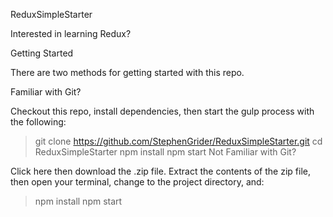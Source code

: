 ReduxSimpleStarter

Interested in learning Redux?

Getting Started

There are two methods for getting started with this repo.

Familiar with Git?

Checkout this repo, install dependencies, then start the gulp process with the following:

> git clone https://github.com/StephenGrider/ReduxSimpleStarter.git
> cd ReduxSimpleStarter
> npm install
> npm start
Not Familiar with Git?

Click here then download the .zip file. Extract the contents of the zip file, then open your terminal, change to the project directory, and:

> npm install
> npm start
